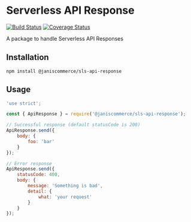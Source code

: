 # Serverless API Response

[![Build Status](https://travis-ci.org/janis-commerce/sls-api-response.svg?branch=master)](https://travis-ci.org/janis-commerce/sls-api-response)
[![Coverage Status](https://coveralls.io/repos/github/janis-commerce/sls-api-response/badge.svg?branch=master)](https://coveralls.io/github/janis-commerce/sls-api-response?branch=master)

A package to handle Serverless API Responses

## Installation

```
npm install @janiscommerce/sls-api-response
```

## Usage

```js
'use strict';

const { ApiResponse } = require('@janiscommerce/sls-api-response');

// Successful response (default statusCode is 200)
ApiResponse.send({
	body: {
		foo: 'bar'
	}
});

// Error response
ApiResponse.send({
	statusCode: 400,
	body: {
		message: 'Something is bad',
		detail: {
			what: 'your request'
		}
	}
});
```